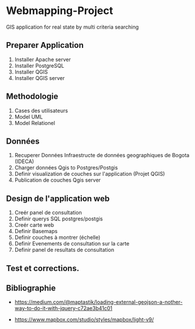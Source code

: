 # Webmapping-Project
GIS application for real state by multi criteria searching

## Preparer Application
1. Installer Apache server
2. Installer PostgreSQL 
3. Installer QGIS
4. Installer QGIS server

## Methodologie
1. Cases des utilisateurs
2. Model UML
3. Model Relationel

## Données
1. Recuperer Données Infraestructe de données geographiques de Bogota (IDECA)
2. Charger données Qgis to Postgres/Postgis
3. Definir visualization de couches sur l'application (Projet QGIS)
4. Publication de couches Qgis server

## Design de l'application web
1. Creér panel de consultation
2. Definir querys SQL postgres/postgis
3. Creér carte web
4. Definir Basemaps
5. Definir couches à montrer (échelle)
6. Definir Evenements de consultation sur la carte
7. Definir panel de resultats de consultation

## Test et corrections.

## Bibliographie

* https://medium.com/@maptastik/loading-external-geojson-a-nother-way-to-do-it-with-jquery-c72ae3b41c01

* https://www.mapbox.com/studio/styles/mapbox/light-v9/
